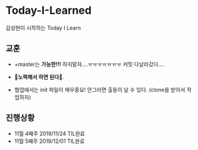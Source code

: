 # Today-I-Learned
김성현이 시작하는 Today I Learn



## 교훈

* +master는 **가능한!!!** 하지말자....ㅠㅠㅠㅠㅠㅠㅠ 커밋 다날라갔다....  
* **:black_heart:노력해서 하면 된다:black_heart:**.

* 협업에서는 init 파일이 매우중요! 안그러면 출동이 날 수 있다.  (clone을 받아서 작업하자)



## 진행상황

* 11월 4째주 2019/11/24 TIL완료 
* 11월 5째주 2019/12/01 TIL완료 